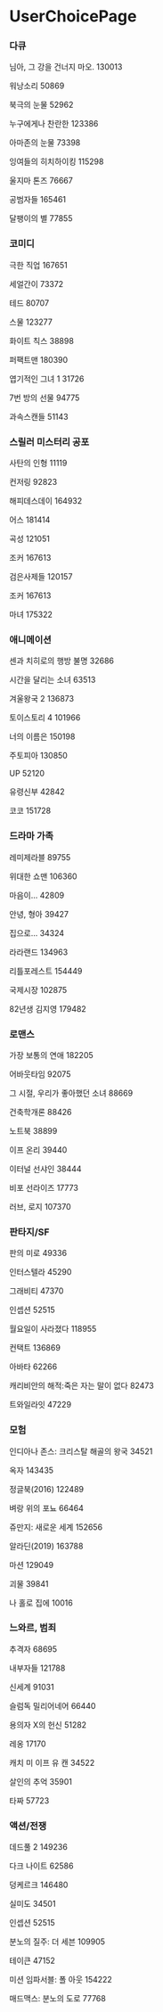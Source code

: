 # UserChoicePage

### 다큐

님아, 그 강을 건너지 마오.  130013

워낭소리  50869

북극의 눈물  52962

누구에게나 찬란한  123386

아마존의 눈물  73398

잉여들의 히치하이킹  115298

울지마 톤즈  76667

공범자들  165461

달팽이의 별  77855



### 코미디

극한 직업   167651

세얼간이  73372

테드  80707

스물 123277

화이트 칙스  38898

퍼팩트맨  180390

엽기적인 그녀 1    31726

7번 방의 선물  94775

과속스캔들  51143



### 스릴러 미스터리 공포

사탄의 인형 11119

컨저링 92823

해피데스데이 164932

어스 181414

곡성  121051

조커   167613

검은사제들   120157

조커  167613

마녀 175322



### 애니메이션

센과 치히로의 행방 불명 32686

시간을 달리는 소녀 63513

겨울왕국 2  136873

토이스토리 4 101966

너의 이름은  150198

주토피아  130850

UP   52120

유령신부  42842

코코   151728



### 드라마 가족

레미제라블 89755

위대한 쇼맨 106360

마음이... 42809

안녕, 형아  39427

집으로...  34324

라라랜드  134963

리틀포레스트  154449

국제시장 102875

82년생 김지영  179482



### 로맨스

가장 보통의 연애 182205 

어바웃타임 92075

그 시절, 우리가 좋아했던 소녀 88669

건축학개론 88426

노트북 38899

이프 온리 39440

이터널 선샤인 38444

비포 선라이즈 17773

러브, 로지 107370



### 판타지/SF

판의 미로 49336

인터스텔라 45290

그래비티 47370

인셉션 52515

월요일이 사라졌다 118955

컨택트 136869

아바타 62266

캐리비안의 해적:죽은 자는 말이 없다 82473

트와일라잇 47229



### 모험

인디아나 존스: 크리스탈 해골의 왕국 34521

옥자 143435

정글북(2016) 122489

벼랑 위의 포뇨 66464

쥬만지: 새로운 세계 152656

알라딘(2019) 163788

마션 129049

괴물 39841

나 홀로 집에 10016



### 느와르, 범죄

추격자 68695

내부자들 121788

신세계 91031

슬럼독 밀리어네어 66440

용의자 X의 헌신 51282

레옹 17170

캐치 미 이프 유 캔 34522

살인의 추억 35901

타짜 57723



### 액션/전쟁

데드풀 2 149236

다크 나이트 62586

덩케르크 146480

실미도 34501

인셉션 52515

분노의 질주: 더 세븐 109905

테이큰 47152

미션 임파서블: 폴 아웃 154222

매드맥스: 분노의 도로 77768
